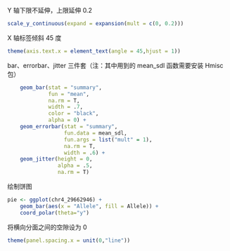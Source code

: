 
Y 轴下限不延伸，上限延伸 0.2
```R
scale_y_continuous(expand = expansion(mult = c(0, 0.2)))
```

X 轴标签倾斜 45 度
```R
theme(axis.text.x = element_text(angle = 45,hjust = 1))
```

bar、errorbar、jitter 三件套（注：其中用到的 mean_sdl 函数需要安装 Hmisc 包）
```R
	geom_bar(stat = "summary",
             fun = "mean",
             na.rm = T,
             width = .7,
             color = "black",
             alpha = 0) +
    geom_errorbar(stat = "summary",
                  fun.data = mean_sdl,
                  fun.args = list("mult" = 1),
                  na.rm = T,
                  width = .6) +
    geom_jitter(height = 0,
                alpha = .5,
                na.rm = T)
```

绘制饼图
```R
pie <- ggplot(chr4_29662946) +
    geom_bar(aes(x = "Allele", fill = Allele)) +
    coord_polar(theta="y")
```

将横向分面之间的空隙设为 0 

```r
theme(panel.spacing.x = unit(0,"line"))
```